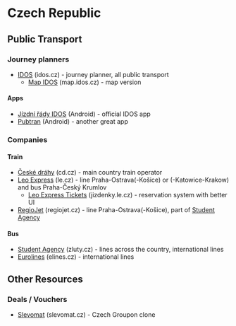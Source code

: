 # Czech Republic

## Public Transport
### Journey planners
* [IDOS](http://idos.cz) (idos.cz) - journey planner, all public transport
  * [Map IDOS](http://mapy.idos.cz) (map.idos.cz) - map version
#### Apps
* [Jízdní řády IDOS](https://play.google.com/store/apps/details?id=cz.mafra.jizdnirady&hl=en) (Android) - official IDOS app
* [Pubtran](https://play.google.com/store/apps/details?id=cz.fhejl.pubtran&hl=en) (Android) - another great app

### Companies
#### Train
* [České dráhy](http://www.cd.cz/) (cd.cz) - main country train operator
* [Leo Express](http://www.le.cz/) (le.cz) - line Praha-Ostrava(-Košice) or (-Katowice-Krakow) and bus Praha-Český Krumlov
  * [Leo Express Tickets](https://jizdenky.le.cz/) (jizdenky.le.cz) - reservation system with better UI
* [RegioJet](http://www.regiojet.cz/) (regiojet.cz) - line Praha-Ostrava(-Košice), part of [Student Agency](https://jizdenky.studentagency.cz/?0)
#### Bus
* [Student Agency](https://jizdenky.studentagency.cz/?0) (zluty.cz) - lines across the country, international lines
* [Eurolines](https://www.elines.cz/cz/) (elines.cz) - international lines

## Other Resources
### Deals / Vouchers
* [Slevomat](https://www.slevomat.cz/) (slevomat.cz) - Czech Groupon clone

